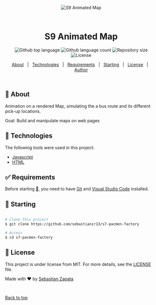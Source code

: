 <div align="center" id="top"> 
  <img src="./.github/app.gif" alt="S9 Animated Map" />

  &#xa0;

  <!-- <a href="https://s9animatedmap.netlify.app">Demo</a> -->
</div>

<h1 align="center">S9 Animated Map</h1>

<p align="center">
  <img alt="Github top language" src="https://img.shields.io/github/languages/top/sebastianzr13/s9-animated-map?color=56BEB8">

  <img alt="Github language count" src="https://img.shields.io/github/languages/count/sebastianzr13/s9-animated-map?color=56BEB8">

  <img alt="Repository size" src="https://img.shields.io/github/repo-size/sebastianzr13/s9-animated-map?color=56BEB8">

  <img alt="License" src="https://img.shields.io/github/license/sebastianzr13/s9-animated-map?color=56BEB8">

  <!-- <img alt="Github issues" src="https://img.shields.io/github/issues/sebastianzr13/s9-animated-map?color=56BEB8" /> -->

  <!-- <img alt="Github forks" src="https://img.shields.io/github/forks/sebastianzr13/s9-animated-map?color=56BEB8" /> -->

  <!-- <img alt="Github stars" src="https://img.shields.io/github/stars/sebastianzr13/s9-animated-map?color=56BEB8" /> -->
</p>

<!-- Status -->

<!-- <h4 align="center"> 
	🚧  S9 Animated Map 🚀 Under construction...  🚧
</h4> 

<hr> -->

<p align="center">
  <a href="#dart-about">About</a> &#xa0; | &#xa0; 
  <a href="#rocket-technologies">Technologies</a> &#xa0; | &#xa0;
  <a href="#white_check_mark-requirements">Requirements</a> &#xa0; | &#xa0;
  <a href="#checkered_flag-starting">Starting</a> &#xa0; | &#xa0;
  <a href="#memo-license">License</a> &#xa0; | &#xa0;
  <a href="https://github.com/{{YOUR_GITHUB_USERNAME}}" target="_blank">Author</a>
</p>

<br>

## :dart: About ##

Animation on a rendered Map, simulating the a bus route and its different pick-up locations.

Goal: Build and manipulate maps on web pages 

## :rocket: Technologies ##

The following tools were used in this project:

- [Javascript](https://developer.mozilla.org/es/docs/Web/JavaScript)
- [HTML](https://developer.mozilla.org/es/docs/Web/JavaScript)

## :white_check_mark: Requirements ##

Before starting :checkered_flag:, you need to have [Git](https://git-scm.com) and [Visual Studio Code](https://code.visualstudio.com/) installed.

## :checkered_flag: Starting ##

```bash

# Clone this project
$ git clone https://github.com/sebastianzr13/s7-pacmen-factory

# Access
$ cd s7-pacmen-factory

```

## :memo: License ##

This project is under license from MIT. For more details, see the [LICENSE](LICENSE.md) file.


Made with :heart: by <a href="https://github.com/sebastianzr13" target="_blank">Sebastian Zapata</a>

&#xa0;

<a href="#top">Back to top</a>
